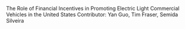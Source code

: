 The Role of Financial Incentives in Promoting Electric Light Commercial Vehicles in the United States
Contributor: Yan Guo, Tim Fraser, Semida Silveira
